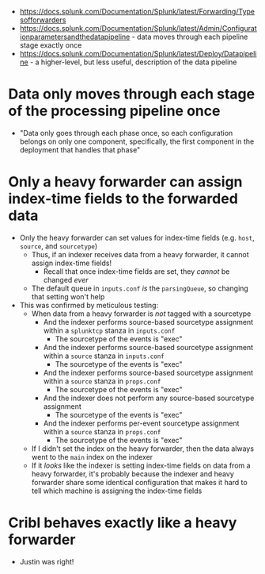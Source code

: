- https://docs.splunk.com/Documentation/Splunk/latest/Forwarding/Typesofforwarders
- https://docs.splunk.com/Documentation/Splunk/latest/Admin/Configurationparametersandthedatapipeline - data moves through each pipeline stage exactly
  once
- https://docs.splunk.com/Documentation/Splunk/latest/Deploy/Datapipeline - a higher-level, but less useful, description of the data pipeline
# Data only moves through each stage of the processing pipeline once
- "Data only goes through each phase once, so each configuration belongs on only one component, specifically, the first component in the deployment
  that handles that phase"
# Only a heavy forwarder can assign index-time fields to the forwarded data
- Only the heavy forwarder can set values for index-time fields (e.g. `host`, `source`, and `sourcetype`)
  - Thus, if an indexer receives data from a heavy forwarder, it cannot assign index-time fields!
    - Recall that once index-time fields are set, they _cannot_ be changed _ever_
  - The default queue in `inputs.conf` _is_ the `parsingQueue`, so changing that setting won't help
- This was confirmed by meticulous testing:
  - When data from a heavy forwarder is _not_ tagged with a sourcetype
    - And the indexer performs source-based sourcetype assignment within a `splunktcp` stanza in `inputs.conf`
      - The sourcetype of the events is "exec"
    - And the indexer performs source-based sourcetype assignment within a `source` stanza in `inputs.conf`
      - The sourcetype of the events is "exec"
    - And the indexer performs source-based sourcetype assignment within a `source` stanza in `props.conf`
      - The sourcetype of the events is "exec"
    - And the indexer does not perform any source-based sourcetype assignment
      - The sourcetype of the events is "exec"
    - And the indexer performs per-event sourcetype assignment within a `source` stanza in `props.conf`
      - The sourcetype of the events is "exec"
  - If I didn't set the index on the heavy forwarder, then the data always went to the `main` index on the indexer
  - If it _looks_ like the indexer is setting index-time fields on data from a heavy forwarder, it's probably because the indexer and heavy forwarder
    share some identical configuration that makes it hard to tell which machine is assigning the index-time fields
# Cribl behaves exactly like a heavy forwarder
- Justin was right!